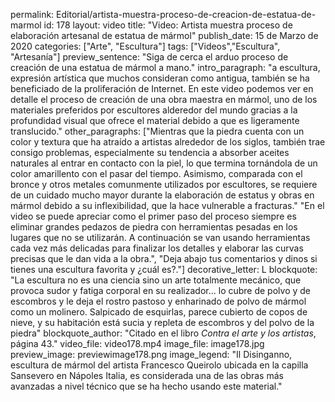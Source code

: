 permalink: 	Editorial/artista-muestra-proceso-de-creacion-de-estatua-de-marmol
id:	178
layout: 	video
title: 	"Video: Artista muestra proceso de elaboración artesanal de estatua de mármol"
publish_date: 	15 de Marzo de 2020
categories:	["Arte", "Escultura"]
tags:	["Videos","Escultura", "Artesanía"]
preview_sentence:	"Siga de cerca el arduo proceso de creación de una estatua de mármol a mano."
intro_paragraph: 	"a escultura, expresión artística que muchos consideran como antigua, también se ha beneficiado de la proliferación de Internet. En este video podemos ver en detalle el proceso de creación de una obra maestra en mármol, uno de los materiales preferidos por escultores alderedor del mundo gracias a la profundidad visual que ofrece el material debido a que es ligeramente translucido."
other_paragraphs:	["Mientras que la piedra cuenta con un color y textura que ha atraído a artistas alrededor de los siglos, también trae consigo problemas, especialmente su tendencia a absorber aceites naturales al entrar en contacto con la piel, lo que termina tornándola de un color amarillento con el pasar del tiempo. Asimismo, comparada con el bronce y otros metales comunmente utilizados por escultores, se requiere de un cuidado mucho mayor durante la elaboración de estatus y obras en mármol debido a su inflexibilidad, que la hace vulnerable a fracturas." "En el video se puede apreciar como el primer paso del proceso siempre es eliminar grandes pedazos de piedra con herramientas pesadas en los lugares que no se utilizarán. A continuación se van usando herramientas cada vez más delicadas para finalizar los detalles y elaborar las curvas precisas que le dan vida a la obra.", "Deja abajo tus comentarios y dinos si tienes una escultura favorita y ¿cuál es?."]
decorative_letter:	L
blockquote:	"La escultura no es una ciencia sino un arte totalmente mecánico, que provoca sudor y fatiga corporal en su realizador... lo cubre de polvo y de escombros y le deja el rostro pastoso y enharinado de polvo de mármol como un molinero. Salpicado de esquirlas, parece cubierto de copos de nieve, y su habitación está sucia y repleta de escombros y del polvo de la piedra"
blockquote_author:	"Citado en el libro <i>Contra el arte y los artistas</i>, página 43."
video_file:	video178.mp4
image_file:	image178.jpg
preview_image:	previewimage178.png
image_legend:	"Il Disinganno, escultura de mármol del artista Francesco Queirolo ubicada en la capilla Sansevero en Nápoles Italia, es considerada una de las obras más avanzadas a nivel técnico que se ha hecho usando este material."